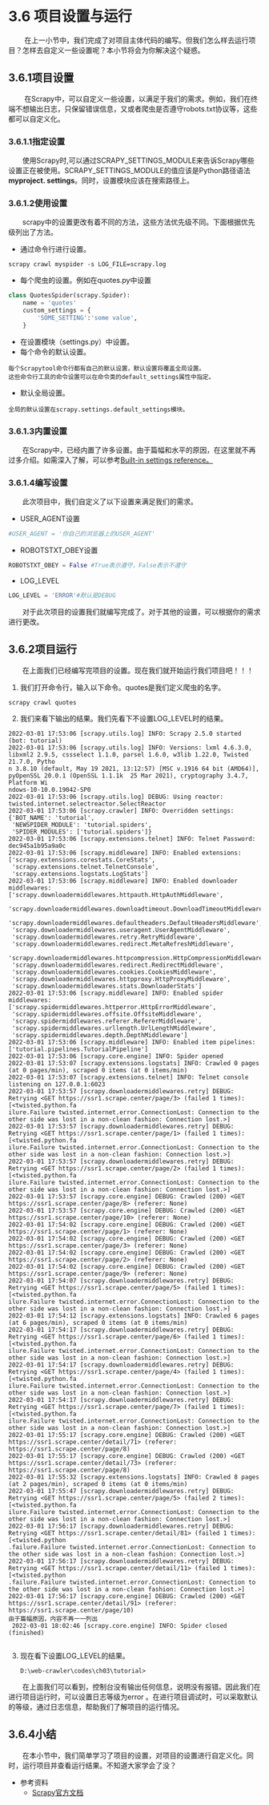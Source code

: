 # 3.6 项目设置与运行
&emsp;&emsp;
在上一小节中，我们完成了对项目主体代码的编写。但我们怎么样去运行项目？怎样去自定义一些设置呢？本小节将会为你解决这个疑惑。

## 3.6.1项目设置
&emsp;&emsp;
在Scrapy中，可以自定义一些设置，以满足于我们的需求。例如，我们在终端不想输出日志，只保留错误信息，又或者爬虫是否遵守robots.txt协议等，这些都可以自定义化。

### 3.6.1.1指定设置
&emsp;&emsp;使用Scrapy时,可以通过SCRAPY_SETTINGS_MODULE来告诉Scrapy哪些设置正在被使用。SCRAPY_SETTINGS_MODULE的值应该是Python路径语法**myproject.
settings**。同时，设置模块应该在搜索路径上。

### 3.6.1.2使用设置
&emsp;&emsp;scrapy中的设置更改有着不同的方法，这些方法优先级不同。下面根据优先级列出了方法。
- 通过命令行进行设置。
```commandline
scrapy crawl myspider -s LOG_FILE=scrapy.log
```
- 每个爬虫的设置。例如在quotes.py中设置
```python
class QuotesSpider(scrapy.Spider):
    name = 'quotes'
    custom_settings = {
        'SOME_SETTING':'some value',
    }
```
- 在设置模块（settings.py）中设置。
- 每个命令的默认设置。
```text
每个Scrapytool命令行都有自己的默认设置，默认设置将覆盖全局设置。
这些命令行工具的命令设置可以在命令类的default_settings属性中指定。
```
- 默认全局设置。
```text
全局的默认设置在scrapy.settings.default_settings模块。
```

### 3.6.1.3内置设置
&emsp;&emsp;在Scrapy中，已经内置了许多设置。由于篇幅和水平的原因，在这里就不再过多介绍。如需深入了解，可以参考[Built-in 
settings reference。](https://docs.scrapy.org/en/2.5/topics/settings.html)

### 3.6.1.4编写设置
&emsp;&emsp;此次项目中，我们自定义了以下设置来满足我们的需求。
- USER_AGENT设置
```python
#USER_AGENT = '你自己的浏览器上的USER_AGENT'
```
- ROBOTSTXT_OBEY设置
```python
ROBOTSTXT_OBEY = False #True表示遵守，False表示不遵守
```
- LOG_LEVEL
```python
LOG_LEVEL = 'ERROR'#默认是DEBUG
```
&emsp;&emsp;对于此次项目的设置我们就编写完成了。对于其他的设置，可以根据你的需求进行更改。

## 3.6.2项目运行
&emsp;&emsp;在上面我们已经编写完项目的设置。现在我们就开始运行我们项目吧！！！ 
1. 我们打开命令行，输入以下命令。quotes是我们定义爬虫的名字。
```commandline
scrapy crawl quotes 
```
2. 我们来看下输出的结果。我们先看下不设置LOG_LEVEL时的结果。
``` text
2022-03-01 17:53:06 [scrapy.utils.log] INFO: Scrapy 2.5.0 started (bot: tutorial)
2022-03-01 17:53:06 [scrapy.utils.log] INFO: Versions: lxml 4.6.3.0, libxml2 2.9.5, cssselect 1.1.0, parsel 1.6.0, w3lib 1.22.0, Twisted 21.7.0, Pytho
n 3.8.10 (default, May 19 2021, 13:12:57) [MSC v.1916 64 bit (AMD64)], pyOpenSSL 20.0.1 (OpenSSL 1.1.1k  25 Mar 2021), cryptography 3.4.7, Platform Wi
ndows-10-10.0.19042-SP0
2022-03-01 17:53:06 [scrapy.utils.log] DEBUG: Using reactor: twisted.internet.selectreactor.SelectReactor
2022-03-01 17:53:06 [scrapy.crawler] INFO: Overridden settings:
{'BOT_NAME': 'tutorial',
 'NEWSPIDER_MODULE': 'tutorial.spiders',
 'SPIDER_MODULES': ['tutorial.spiders']}
2022-03-01 17:53:06 [scrapy.extensions.telnet] INFO: Telnet Password: dec945a1b95a9a0c
2022-03-01 17:53:06 [scrapy.middleware] INFO: Enabled extensions:
['scrapy.extensions.corestats.CoreStats',
 'scrapy.extensions.telnet.TelnetConsole',
 'scrapy.extensions.logstats.LogStats']
2022-03-01 17:53:06 [scrapy.middleware] INFO: Enabled downloader middlewares:
['scrapy.downloadermiddlewares.httpauth.HttpAuthMiddleware',
 'scrapy.downloadermiddlewares.downloadtimeout.DownloadTimeoutMiddleware',
 'scrapy.downloadermiddlewares.defaultheaders.DefaultHeadersMiddleware',
 'scrapy.downloadermiddlewares.useragent.UserAgentMiddleware',
 'scrapy.downloadermiddlewares.retry.RetryMiddleware',
 'scrapy.downloadermiddlewares.redirect.MetaRefreshMiddleware',
 'scrapy.downloadermiddlewares.httpcompression.HttpCompressionMiddleware',
 'scrapy.downloadermiddlewares.redirect.RedirectMiddleware',
 'scrapy.downloadermiddlewares.cookies.CookiesMiddleware',
 'scrapy.downloadermiddlewares.httpproxy.HttpProxyMiddleware',
 'scrapy.downloadermiddlewares.stats.DownloaderStats']
2022-03-01 17:53:06 [scrapy.middleware] INFO: Enabled spider middlewares:
['scrapy.spidermiddlewares.httperror.HttpErrorMiddleware',
 'scrapy.spidermiddlewares.offsite.OffsiteMiddleware',
 'scrapy.spidermiddlewares.referer.RefererMiddleware',
 'scrapy.spidermiddlewares.urllength.UrlLengthMiddleware',
 'scrapy.spidermiddlewares.depth.DepthMiddleware']
2022-03-01 17:53:06 [scrapy.middleware] INFO: Enabled item pipelines:
['tutorial.pipelines.TutorialPipeline']
2022-03-01 17:53:06 [scrapy.core.engine] INFO: Spider opened
2022-03-01 17:53:07 [scrapy.extensions.logstats] INFO: Crawled 0 pages (at 0 pages/min), scraped 0 items (at 0 items/min)
2022-03-01 17:53:07 [scrapy.extensions.telnet] INFO: Telnet console listening on 127.0.0.1:6023
2022-03-01 17:53:57 [scrapy.downloadermiddlewares.retry] DEBUG: Retrying <GET https://ssr1.scrape.center/page/3> (failed 1 times): [<twisted.python.fa
ilure.Failure twisted.internet.error.ConnectionLost: Connection to the other side was lost in a non-clean fashion: Connection lost.>]
2022-03-01 17:53:57 [scrapy.downloadermiddlewares.retry] DEBUG: Retrying <GET https://ssr1.scrape.center/page/1> (failed 1 times): [<twisted.python.fa
ilure.Failure twisted.internet.error.ConnectionLost: Connection to the other side was lost in a non-clean fashion: Connection lost.>]
2022-03-01 17:53:57 [scrapy.downloadermiddlewares.retry] DEBUG: Retrying <GET https://ssr1.scrape.center/page/2> (failed 1 times): [<twisted.python.fa
ilure.Failure twisted.internet.error.ConnectionLost: Connection to the other side was lost in a non-clean fashion: Connection lost.>]
2022-03-01 17:53:57 [scrapy.core.engine] DEBUG: Crawled (200) <GET https://ssr1.scrape.center/page/8> (referer: None)
2022-03-01 17:53:57 [scrapy.core.engine] DEBUG: Crawled (200) <GET https://ssr1.scrape.center/page/10> (referer: None)
2022-03-01 17:54:02 [scrapy.core.engine] DEBUG: Crawled (200) <GET https://ssr1.scrape.center/page/1> (referer: None)
2022-03-01 17:54:02 [scrapy.core.engine] DEBUG: Crawled (200) <GET https://ssr1.scrape.center/page/3> (referer: None)
2022-03-01 17:54:02 [scrapy.core.engine] DEBUG: Crawled (200) <GET https://ssr1.scrape.center/page/2> (referer: None)
2022-03-01 17:54:02 [scrapy.core.engine] DEBUG: Crawled (200) <GET https://ssr1.scrape.center/page/9> (referer: None)
2022-03-01 17:54:07 [scrapy.downloadermiddlewares.retry] DEBUG: Retrying <GET https://ssr1.scrape.center/page/5> (failed 1 times): [<twisted.python.fa
ilure.Failure twisted.internet.error.ConnectionLost: Connection to the other side was lost in a non-clean fashion: Connection lost.>]
2022-03-01 17:54:12 [scrapy.extensions.logstats] INFO: Crawled 6 pages (at 6 pages/min), scraped 0 items (at 0 items/min)
2022-03-01 17:54:17 [scrapy.downloadermiddlewares.retry] DEBUG: Retrying <GET https://ssr1.scrape.center/page/6> (failed 1 times): [<twisted.python.fa
ilure.Failure twisted.internet.error.ConnectionLost: Connection to the other side was lost in a non-clean fashion: Connection lost.>]
2022-03-01 17:54:17 [scrapy.downloadermiddlewares.retry] DEBUG: Retrying <GET https://ssr1.scrape.center/page/4> (failed 1 times): [<twisted.python.fa
ilure.Failure twisted.internet.error.ConnectionLost: Connection to the other side was lost in a non-clean fashion: Connection lost.>]
2022-03-01 17:54:17 [scrapy.downloadermiddlewares.retry] DEBUG: Retrying <GET https://ssr1.scrape.center/page/7> (failed 1 times): [<twisted.python.fa
ilure.Failure twisted.internet.error.ConnectionLost: Connection to the other side was lost in a non-clean fashion: Connection lost.>]
2022-03-01 17:55:17 [scrapy.core.engine] DEBUG: Crawled (200) <GET https://ssr1.scrape.center/detail/71> (referer: https://ssr1.scrape.center/page/8)
2022-03-01 17:55:17 [scrapy.core.engine] DEBUG: Crawled (200) <GET https://ssr1.scrape.center/detail/73> (referer: https://ssr1.scrape.center/page/8)
2022-03-01 17:55:32 [scrapy.extensions.logstats] INFO: Crawled 8 pages (at 2 pages/min), scraped 0 items (at 0 items/min)
2022-03-01 17:55:47 [scrapy.downloadermiddlewares.retry] DEBUG: Retrying <GET https://ssr1.scrape.center/page/5> (failed 2 times): [<twisted.python.fa
ilure.Failure twisted.internet.error.ConnectionLost: Connection to the other side was lost in a non-clean fashion: Connection lost.>]
2022-03-01 17:56:17 [scrapy.downloadermiddlewares.retry] DEBUG: Retrying <GET https://ssr1.scrape.center/detail/81> (failed 1 times): [<twisted.python
.failure.Failure twisted.internet.error.ConnectionLost: Connection to the other side was lost in a non-clean fashion: Connection lost.>]
2022-03-01 17:56:17 [scrapy.downloadermiddlewares.retry] DEBUG: Retrying <GET https://ssr1.scrape.center/detail/11> (failed 1 times): [<twisted.python
.failure.Failure twisted.internet.error.ConnectionLost: Connection to the other side was lost in a non-clean fashion: Connection lost.>]
2022-03-01 17:56:17 [scrapy.core.engine] DEBUG: Crawled (200) <GET https://ssr1.scrape.center/detail/91> (referer: https://ssr1.scrape.center/page/10)
由于篇幅原因，内容不再一一列出
 2022-03-01 18:02:46 [scrapy.core.engine] INFO: Spider closed (finished)
 
```

3. 现在看下设置LOG_LEVEL的结果。
	```commandline
	D:\web-crawler\codes\ch03\tutorial>
	```
&emsp;&emsp;在上面我们可以看到，控制台没有输出任何信息，说明没有报错。因此我们在进行项目运行时，可以设置日志等级为error
。在进行项目调试时，可以采取默认的等级，通过日志信息，帮助我们了解项目的运行情况。


## 3.6.4小结
&emsp;&emsp;在本小节中，我们简单学习了项目的设置，对项目的设置进行自定义化。同时，运行项目并查看运行结果。不知道大家学会了没？


- 参考资料
  - [Scrapy官方文档](https://docs.scrapy.org/en/2.5/)
